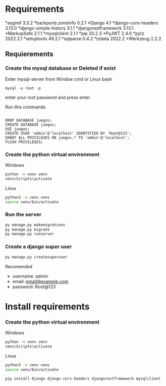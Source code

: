 # Requirements

*asgiref               3.5.2
*backports.zoneinfo    0.2.1
*Django                4.1
*django-cors-headers   3.13.0
*django-simple-history 3.1.1
*djangorestframework   3.13.1
*MarkupSafe            2.1.1
*mysqlclient           2.1.1
*pip                   20.2.3
*PyJWT                 2.4.0
*pytz                  2022.2.1
*setuptools            49.2.1
*sqlparse              0.4.2
*tzdata                2022.2
*Werkzeug              2.2.2

## Requierements

### Create the mysql database or Deleted if exist

Enter mysql-server from Window cmd or Linux bash

```
mysql -u root -p
```

enter your root password and press enter.

Run this commands

```mysql

DROP DATABASE juegos;
CREATE DATABASE juegos;
USE juegos;
CREATE USER 'admin'@'localhost' IDENTIFIED BY 'Root@123';
GRANT ALL PRIVILEGES ON juegos.* TO 'admin'@'localhost';
FLUSH PRIVILEGES;

```

### Create the python virtual environment

Windows

```cmd
python -m venv venv
venv\Scripts\activate
```

Linux

```bash
python3 -m venv venv
source venv/bin/activate
```

### Run the server

```python
py manage.py makemigrations
py manage.py migrate
py manage.py runserver
```

### Create a django super user

```python
py manage.py createsuperuser
```
Recomended
- username: admin
- email: email@example.com
- password: Root@123



# Install requirements

### Create the python virtual environment

Windows

```cmd
python -m venv venv
venv\Scripts\activate
```

Linux

```bash
python3 -m venv venv
source venv/bin/activate
```

```python
pip install Django django-cors-headers djangorestframework mysqlclient PyJWT pytz tzdata Werkzeug 
```


